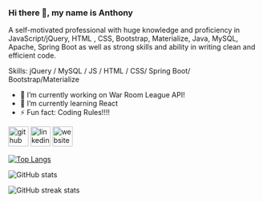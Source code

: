 

### Hi there 👋, my name is Anthony


A self-motivated professional with huge knowledge and proficiency in JavaScript/jQuery, HTML , CSS,  Bootstrap, Materialize, Java, MySQL, Apache, Spring Boot as well as strong skills and ability in writing clean and efficient code.

Skills: jQuery / MySQL / JS / HTML / CSS/ Spring Boot/ Bootstrap/Materialize

- 🔭 I’m currently working on War Room League API! 
- 🌱 I’m currently learning React  
- ⚡ Fun fact: Coding Rules!!!! 


[<img src='https://cdn.jsdelivr.net/npm/simple-icons@3.0.1/icons/github.svg' alt='github' height='40'>](https://github.com/AnthonyVillegas87)  [<img src='https://cdn.jsdelivr.net/npm/simple-icons@3.0.1/icons/linkedin.svg' alt='linkedin' height='40'>](https://www.linkedin.com/in/https://www.linkedin.com/in/anthony-a-villegas)  [<img src='https://cdn.jsdelivr.net/npm/simple-icons@3.0.1/icons/icloud.svg' alt='website' height='40'>](anthonyvillegas.dev)  

[![Top Langs](https://github-readme-stats.vercel.app/api/top-langs/?username=AnthonyVillegas87)](https://github.com/anuraghazra/github-readme-stats)

![GitHub stats](https://github-readme-stats.vercel.app/api?username=AnthonyVillegas87&show_icons=true)  



![GitHub streak stats](https://github-readme-streak-stats.herokuapp.com/?user=AnthonyVillegas87)  

